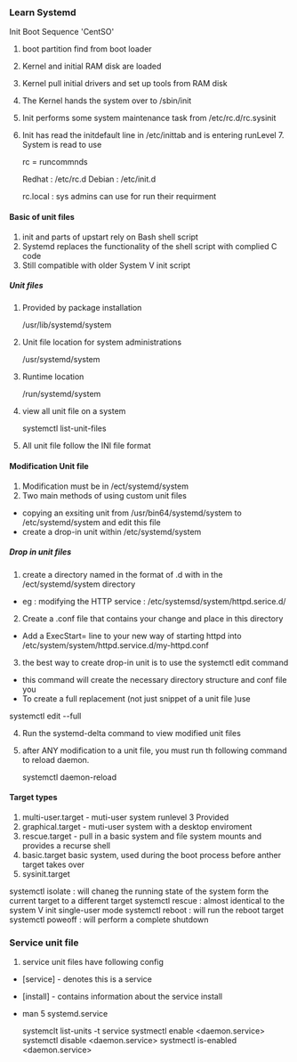 

### Learn Systemd

Init Boot Sequence 'CentSO'

1. boot partition find from boot loader
2. Kernel and initial RAM disk are loaded
3. Kernel pull initial drivers and set up tools from RAM disk
4. The Kernel hands the system over to /sbin/init
5. Init performs some system maintenance task from /etc/rc.d/rc.sysinit
6. Init has read the initdefault line in /etc/inittab and is entering runLevel 7.  System is read to use


    rc = runcommnds

    Redhat : /etc/rc.d
    Debian : /etc/init.d

    rc.local : sys admins can use for run their requirment


#### Basic of unit files

1. init and parts of upstart rely on Bash shell script
2. Systemd replaces the functionality of the shell script with complied C code
3. Still compatible with older System V init script

##### Unit files

1. Provided by package installation

    /usr/lib/systemd/system

2. Unit file location for system administrations

    /usr/systemd/system

3. Runtime location

    /run/systemd/system

4. view all unit file on a system

    systemctl list-unit-files
5. All unit file follow the INI file format

#### Modification Unit file

1. Modification must be in /ect/systemd/system
2. Two main methods of using custom unit files
  * copying an exsiting unit from /usr/bin64/systemd/system to /etc/systemd/system and edit this file
  * create a drop-in unit within /etc/systemd/system

##### Drop in unit files

1. create a directory named in the format of <iunit>.d with in the /ect/systemd/system directory
  * eg : modifying the HTTP service : /etc/systemsd/system/httpd.serice.d/

2. Create a .conf file that contains your change and place in this directory

  * Add a ExecStart= line to your new way of starting httpd into
    /etc/system/system/httpd.service.d/my-httpd.conf

3. the best way to create drop-in unit is to use the systemctl edit command

  * this command will create the necessary directory structure and conf file you
  * To create a full replacement (not just snippet of a unit file )use

  systemctl edit --full <unit>

4. Run the systemd-delta command to view modified unit files
5. after ANY modification to a unit file, you must run th following command to reload daemon.

    systemctl daemon-reload


#### Target types

1. multi-user.target - muti-user system runlevel 3 Provided
2. graphical.target - muti-user system with a desktop enviroment
3. rescue.target - pull in a basic system and file system mounts and provides a recurse shell
4. basic.target  basic system, used during the boot process before anther target takes over
5. sysinit.target

  systemctl isolate <target> : will chaneg the running state of the system form the current target to a different target
  systemctl rescue : almost identical to  the system V init single-user mode
  systemctl reboot : will run the reboot target
  systemctl poweoff : will perform a complete shutdown

### Service unit file

1. service unit files have following config

* [service] - denotes this is a service
* [install] - contains information about the service install
* man 5 systemd.service

    systemclt list-units -t service
    systmectl enable <daemon.service>
    systemctl disable <daemon.service>
    systmectl is-enabled <daemon.service>
